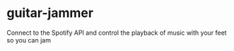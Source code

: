# guitar-jammer
Connect to the Spotify API and control the playback of music with your feet so you can jam
